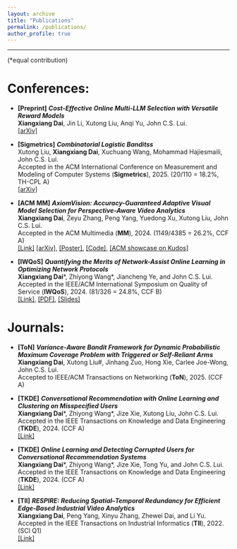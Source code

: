 ```yaml
---
layout: archive
title: "Publications"
permalink: /publications/
author_profile: true
---
```




------
(\*equal contribution)<be>

# Conferences:

- **[Preprint]** ***Cost-Effective Online Multi-LLM Selection with Versatile Reward Models***<br>
**Xiangxiang Dai**, Jin Li, Xutong Liu, Anqi Yu, John C.S. Lui.<br>
[[arXiv]](https://arxiv.org/abs/2405.16587)<br>

- **[Sigmetrics]** ***Combinatorial Logistic Banditss***<br>
Xutong Liu, **Xiangxiang Dai**, Xuchuang Wang, Mohammad Hajiesmaili, John C.S. Lui.<br>
Accepted in the ACM International Conference on Measurement and Modeling of Computer Systems (**Sigmetrics**), 2025. (20/110 = 18.2%, TH-CPL A)<br>
[[arXiv]](https://arxiv.org/abs/2410.17075)

- **[ACM MM]** ***AxiomVision: Accuracy-Guaranteed Adaptive Visual Model Selection for Perspective-Aware Video Analytics***<br>
**Xiangxiang Dai**, Zeyu Zhang, Peng Yang, Yuedong Xu, Xutong Liu, John C.S. Lui.<br>
Accepted in the ACM Multimedia (**MM**), 2024. (1149/4385 = 26.2%, CCF A)<br>
[[Link]](https://dl.acm.org/doi/10.1145/3664647.3681269) [[arXiv]](https://arxiv.org/abs/2407.20124), [[Poster]](https://xiangxdai.github.io/files/Poster4ACMMM24.pdf), [[Code]](https://github.com/zeyuzhangzyz/AxiomVision), [[ACM showcase on Kudos]](https://www.growkudos.com/publications/10.1145%25252F3664647.3681269/reader)<br>


- **[IWQoS]** ***Quantifying the Merits of Network-Assist Online Learning in Optimizing Network Protocols***<br>
**Xiangxiang Dai**\*, Zhiyong Wang\*, Jiancheng Ye, and John C.S. Lui.<br>
Accepted in the IEEE/ACM International Symposium on Quality of Service (**IWQoS**), 2024. (81/326 = 24.8%, CCF B)<br>
[[Link]](https://ieeexplore.ieee.org/document/10682895),  [[PDF]](https://xiangxdai.github.io/files/IWQoS24.pdf), [[Slides]](https://xiangxdai.github.io/files/Slides4IWQoS24.pdf)<br>


# Journals:
- **[ToN]** ***Variance-Aware Bandit Framework for Dynamic Probabilistic Maximum Coverage Problem with Triggered or Self-Reliant Arms***<br>
**Xiangxiang Dai**, Xutong Liu#, Jinhang Zuo, Hong Xie, Carlee Joe-Wong, John C.S. Lui.<br>
Accepted to IEEE/ACM Transactions on Networking (**ToN**), 2025.  (CCF A)<br>

- **[TKDE]** ***Conversational Recommendation with Online Learning and Clustering on Misspecified Users***<br>
**Xiangxiang Dai**\*, Zhiyong Wang\*, Jize Xie, Xutong Liu, John C.S. Lui.<br>
 Accepted in the IEEE Transactions on Knowledge and Data Engineering (**TKDE**), 2024. (CCF A)<br>
 [[Link]](https://ieeexplore.ieee.org/document/10586787)


- **[TKDE]** ***Online Learning and Detecting Corrupted Users for Conversational Recommendation Systems***<br>
**Xiangxiang Dai**\*, Zhiyong Wang\*, Jize Xie, Tong Yu, and John C.S. Lui.<br>
Accepted in the IEEE Transactions on Knowledge and Data Engineering (**TKDE**), 2024. (CCF A)<br>
 [[Link]](https://ieeexplore.ieee.org/document/10643701)

- **[TII]** ***RESPIRE: Reducing Spatial–Temporal Redundancy for Efficient Edge-Based Industrial Video Analytics***<br>
**Xiangxiang Dai**, Peng Yang, Xinyu Zhang, Zhewei Dai, and Li Yu.<br>
Accepted in the IEEE Transactions on Industrial Informatics (**TII**), 2022. (SCI Q1)<br>
[[Link]](https://ieeexplore.ieee.org/document/9745772)<br>




